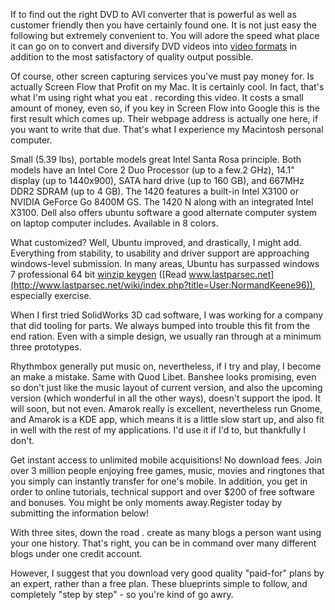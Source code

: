 If to find out the right DVD to AVI converter that is powerful as well
as customer friendly then you have certainly found one. It is not just
easy the following but extremely convenient to. You will adore the speed
what place it can go on to convert and diversify DVD videos into [video
formats](https://Support.Google.com/youtube/troubleshooter/2888402?hl=en)
in addition to the most satisfactory of quality output possible.

Of course, other screen capturing services you've must pay money for. Is
actually Screen Flow that Profit on my Mac. It is certainly cool. In
fact, that's what I'm using right what you eat . recording this video.
It costs a small amount of money, even so, if you key in Screen Flow
into Google this is the first result which comes up. Their webpage
address is actually one here, if you want to write that due. That's what
I experience my Macintosh personal computer.

Small (5.39 lbs), portable models great Intel Santa Rosa principle. Both
models have an Intel Core 2 Duo Processor (up to a few.2 GHz), 14.1"
display (up to 1440x900), SATA hard drive (up to 160 GB), and 667MHz
DDR2 SDRAM (up to 4 GB). The 1420 features a built-in Intel X3100 or
NVIDIA GeForce Go 8400M GS. The 1420 N along with an integrated Intel
X3100. Dell also offers ubuntu software a good alternate computer system
on laptop computer includes. Available in 8 colors.

What customized? Well, Ubuntu improved, and drastically, I might add.
Everything from stability, to usability and driver support are
approaching windows-level submission. In many areas, Ubuntu has
surpassed windows 7 professional 64 bit [winzip
keygen](http://chronoskeep.com/diss//index.php/Knoppix_:_Great_Free_Tool_To_Advice_About_Your_Every_Computer_Need)
([Read
www.lastparsec.net](http://www.lastparsec.net/wiki/index.php?title=User:NormandKeene96)),
especially exercise.

When I first tried SolidWorks 3D cad software, I was working for a
company that did tooling for parts. We always bumped into trouble this
fit from the end ration. Even with a simple design, we usually ran
through at a minimum three prototypes.

Rhythmbox generally put music on, nevertheless, if I try and play, I
become an make a mistake. Same with Quod Libet. Banshee looks promising,
even so don't just like the music layout of current version, and also
the upcoming version (which wonderful in all the other ways), doesn't
support the ipod. It will soon, but not even. Amarok really is
excellent, nevertheless run Gnome, and Amarok is a KDE app, which means
it is a little slow start up, and also fit in well with the rest of my
applications. I'd use it if I'd to, but thankfully I don't.

Get instant access to unlimited mobile acquisitions\! No download fees.
Join over 3 million people enjoying free games, music, movies and
ringtones that you simply can instantly transfer for one's mobile. In
addition, you get in order to online tutorials, technical support and
over $200 of free software and bonuses. You might be only moments
away.Register today by submitting the information below\!

With three sites, down the road . create as many blogs a person want
using your one history. That's right, you can be in command over many
different blogs under one credit account.

However, I suggest that you download very good quality "paid-for" plans
by an expert, rather than a free plan. These blueprints simple to
follow, and completely "step by step" - so you're kind of go awry.